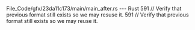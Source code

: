 File_Code/gfx/23da11c173/main/main_after.rs --- Rust
591             // Verify that previous format still exists so we may resuse it.                                                                             591             // Verify that previous format still exists so we may reuse it.

